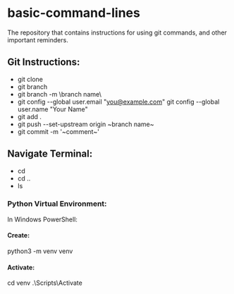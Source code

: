 # basic-command-lines
The repository that contains instructions for using git commands, and other important reminders.

## Git Instructions:

- git clone
- git branch
- git branch -m \branch name\
- git config --global user.email "you@example.com"
  git config --global user.name "Your Name"
- git add .
- git push --set-upstream origin ~branch name~
- git commit -m '~comment~'

## Navigate Terminal:

- cd
- cd ..
- ls 

### Python Virtual Environment:
In Windows PowerShell:
#### Create:
python3 -m venv venv
#### Activate:
cd venv
.\Scripts\Activate


